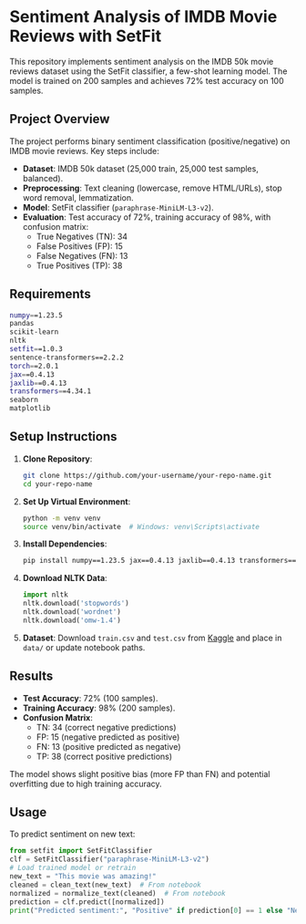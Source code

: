 # Sentiment Analysis of IMDB Movie Reviews with SetFit

This repository implements sentiment analysis on the IMDB 50k movie reviews dataset using the SetFit classifier, a few-shot learning model. The model is trained on 200 samples and achieves 72% test accuracy on 100 samples.

## Project Overview

The project performs binary sentiment classification (positive/negative) on IMDB movie reviews. Key steps include:
- **Dataset**: IMDB 50k dataset (25,000 train, 25,000 test samples, balanced).
- **Preprocessing**: Text cleaning (lowercase, remove HTML/URLs), stop word removal, lemmatization.
- **Model**: SetFit classifier (`paraphrase-MiniLM-L3-v2`).
- **Evaluation**: Test accuracy of 72%, training accuracy of 98%, with confusion matrix:
  - True Negatives (TN): 34
  - False Positives (FP): 15
  - False Negatives (FN): 13
  - True Positives (TP): 38

## Requirements

```bash
numpy==1.23.5
pandas
scikit-learn
nltk
setfit==1.0.3
sentence-transformers==2.2.2
torch==2.0.1
jax==0.4.13
jaxlib==0.4.13
transformers==4.34.1
seaborn
matplotlib
```

## Setup Instructions

1. **Clone Repository**:
   ```bash
   git clone https://github.com/your-username/your-repo-name.git
   cd your-repo-name
   ```

2. **Set Up Virtual Environment**:
   ```bash
   python -m venv venv
   source venv/bin/activate  # Windows: venv\Scripts\activate
   ```

3. **Install Dependencies**:
   ```bash
   pip install numpy==1.23.5 jax==0.4.13 jaxlib==0.4.13 transformers==4.34.1 sentence-transformers==2.2.2 setfit==1.0.3 torch==2.0.1 pandas scikit-learn nltk seaborn matplotlib
   ```

4. **Download NLTK Data**:
   ```python
   import nltk
   nltk.download('stopwords')
   nltk.download('wordnet')
   nltk.download('omw-1.4')
   ```

5. **Dataset**: Download `train.csv` and `test.csv` from [Kaggle](https://www.kaggle.com/datasets/lakshmi25npathi/imdb-50k-movie-reviews-test-your-bert) and place in `data/` or update notebook paths.


## Results

- **Test Accuracy**: 72% (100 samples).
- **Training Accuracy**: 98% (200 samples).
- **Confusion Matrix**:
  - TN: 34 (correct negative predictions)
  - FP: 15 (negative predicted as positive)
  - FN: 13 (positive predicted as negative)
  - TP: 38 (correct positive predictions)

The model shows slight positive bias (more FP than FN) and potential overfitting due to high training accuracy.

## Usage

To predict sentiment on new text:
```python
from setfit import SetFitClassifier
clf = SetFitClassifier("paraphrase-MiniLM-L3-v2")
# Load trained model or retrain
new_text = "This movie was amazing!"
cleaned = clean_text(new_text)  # From notebook
normalized = normalize_text(cleaned)  # From notebook
prediction = clf.predict([normalized])
print("Predicted sentiment:", "Positive" if prediction[0] == 1 else "Negative")
```


